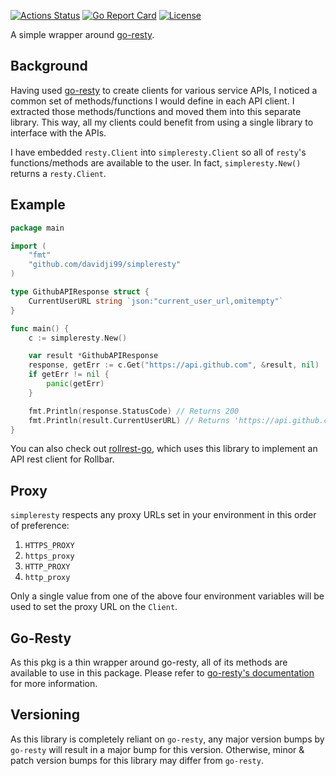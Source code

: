 [![Actions Status](https://github.com/davidji99/simpleresty/workflows/ci/badge.svg)](https://github.com/davidji99/simpleresty/actions)
[![Go Report Card](https://goreportcard.com/badge/github.com/davidji99/simpleresty)](https://goreportcard.com/report/github.com/davidji99/simpleresty)
<a href="LICENSE"><img src="https://img.shields.io/github/license/davidji99/simpleresty.svg" alt="License"></a>

A simple wrapper around [go-resty](https://github.com/go-resty/resty).

## Background
Having used [go-resty](https://github.com/go-resty/resty) to create clients for various service APIs,
I noticed a common set of methods/functions I would define in each API client. I extracted those methods/functions
and moved them into this separate library. This way, all my clients could benefit from using a single library to
interface with the APIs.

I have embedded `resty.Client` into `simpleresty.Client` so all of `resty`'s functions/methods are available to the user.
In fact, `simpleresty.New()` returns a `resty.Client`.

## Example

```go
package main

import (
	"fmt"
	"github.com/davidji99/simpleresty"
)

type GithubAPIResponse struct {
	CurrentUserURL string `json:"current_user_url,omitempty"`
}

func main() {
	c := simpleresty.New()

	var result *GithubAPIResponse
	response, getErr := c.Get("https://api.github.com", &result, nil)
	if getErr != nil {
		panic(getErr)
	}

	fmt.Println(response.StatusCode) // Returns 200
	fmt.Println(result.CurrentUserURL) // Returns 'https://api.github.com/user'
}
```

You can also check out [rollrest-go](https://github.com/davidji99/rollrest-go), which uses this library to implement
an API rest client for Rollbar.

## Proxy
`simpleresty` respects any proxy URLs set in your environment in this order of preference:
1. `HTTPS_PROXY`
1. `https_proxy`
1. `HTTP_PROXY`
1. `http_proxy`

Only a single value from one of the above four environment variables will be used to set the proxy URL on the `Client`.

## Go-Resty
As this pkg is a thin wrapper around go-resty, all of its methods are available to use in this package.
Please refer to [go-resty's documentation](https://github.com/go-resty/resty) for more information.

## Versioning
As this library is completely reliant on `go-resty`, any major version bumps by `go-resty` will result in
a major bump for this version. Otherwise, minor & patch version bumps for this library may differ from `go-resty`.